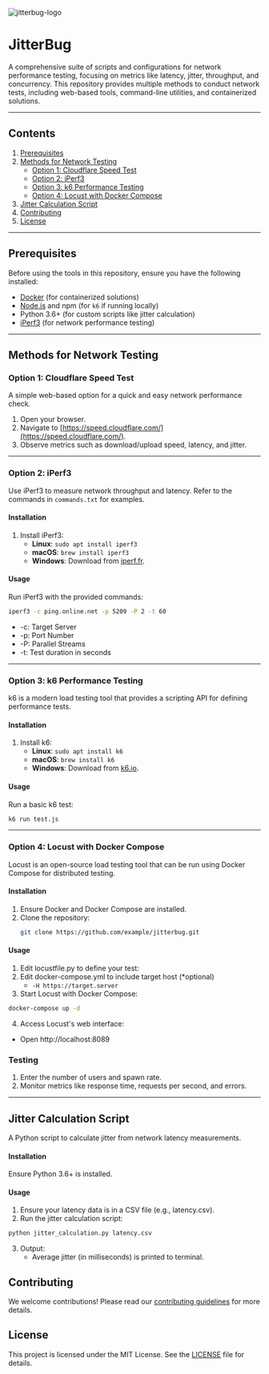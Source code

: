 ![jitterbug-logo](https://github.com/user-attachments/assets/4411975b-8394-4059-b360-68be90134702)

# JitterBug
A comprehensive suite of scripts and configurations for network performance testing, focusing on metrics like latency, jitter, throughput, and concurrency. This repository provides multiple methods to conduct network tests, including web-based tools, command-line utilities, and containerized solutions.

---

## **Contents**
1. [Prerequisites](#prerequisites)
2. [Methods for Network Testing](#methods-for-network-testing)
   - [Option 1: Cloudflare Speed Test](#option-1-cloudflare-speed-test)
   - [Option 2: iPerf3](#option-2-iperf3)
   - [Option 3: k6 Performance Testing](#option-3-k6-performance-testing)
   - [Option 4: Locust with Docker Compose](#option-4-locust-with-docker-compose)
3. [Jitter Calculation Script](#jitter-calculation-script)
4. [Contributing](#contributing)
5. [License](#license)

---

## **Prerequisites**
Before using the tools in this repository, ensure you have the following installed:
- [Docker](https://www.docker.com/) (for containerized solutions)
- [Node.js](https://nodejs.org/) and npm (for `k6` if running locally)
- Python 3.6+ (for custom scripts like jitter calculation)
- [iPerf3](https://iperf.fr/) (for network performance testing)

---

## **Methods for Network Testing**

### **Option 1: Cloudflare Speed Test**
A simple web-based option for a quick and easy network performance check.

1. Open your browser.
2. Navigate to [https://speed.cloudflare.com/](https://speed.cloudflare.com/).
3. Observe metrics such as download/upload speed, latency, and jitter.

---

### **Option 2: iPerf3**
Use iPerf3 to measure network throughput and latency. Refer to the commands in `commands.txt` for examples.

#### **Installation**
1. Install iPerf3:
   - **Linux**: `sudo apt install iperf3`
   - **macOS**: `brew install iperf3`
   - **Windows**: Download from [iperf.fr](https://iperf.fr/).

#### **Usage**
Run iPerf3 with the provided commands:
```bash
iperf3 -c ping.online.net -p 5209 -P 2 -t 60
```
- -c: Target Server
- -p: Port Number
- -P: Parallel Streams
- -t: Test duration in seconds

---

### **Option 3: k6 Performance Testing**
k6 is a modern load testing tool that provides a scripting API for defining performance tests.

#### **Installation**
1. Install k6:
    - **Linux**: `sudo apt install k6`
    - **macOS**: `brew install k6`
    - **Windows**: Download from [k6.io](https://k6.io/).

#### **Usage**
Run a basic k6 test:
```bash
k6 run test.js
```

---


### **Option 4: Locust with Docker Compose**
Locust is an open-source load testing tool that can be run using Docker Compose for distributed testing.

#### **Installation**
1. Ensure Docker and Docker Compose are installed.
2. Clone the repository:
    ```bash
    git clone https://github.com/example/jitterbug.git
    ```

#### **Usage**
1. Edit locustfile.py to define your test: 
2. Edit docker-compose.yml to include target host (*optional)
   - ```-H https://target.server```
3. Start Locust with Docker Compose:
```bash
docker-compose up -d
```
4. Access Locust's web interface: 
- Open http://localhost:8089

### Testing
1.	Enter the number of users and spawn rate.
2.	Monitor metrics like response time, requests per second, and errors.

---
## **Jitter Calculation Script**
A Python script to calculate jitter from network latency measurements.

#### **Installation**
Ensure Python 3.6+ is installed.

#### **Usage**
1. Ensure your latency data is in a CSV file (e.g., latency.csv).
2. Run the jitter calculation script:
```bash
python jitter_calculation.py latency.csv
```
3. Output:
    - Average jitter (in milliseconds) is printed to terminal.

## **Contributing**
We welcome contributions! Please read our [contributing guidelines](CONTRIBUTING.md) for more details.

## **License**
This project is licensed under the MIT License. See the [LICENSE](LICENSE) file for details.
